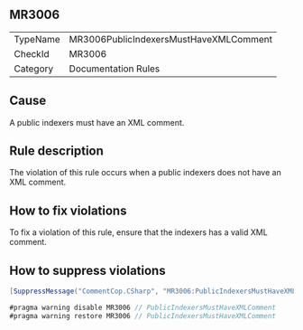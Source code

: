 ## MR3006

<table>
<tr>
  <td>TypeName</td>
  <td>MR3006PublicIndexersMustHaveXMLComment</td>
</tr>
<tr>
  <td>CheckId</td>
  <td>MR3006</td>
</tr>
<tr>
  <td>Category</td>
  <td>Documentation Rules</td>
</tr>
</table>

## Cause

A public indexers must have an XML comment.

## Rule description

The violation of this rule occurs when a public indexers does not have an XML comment.

## How to fix violations

To fix a violation of this rule, ensure that the indexers has a valid XML comment.

## How to suppress violations

```csharp
[SuppressMessage("CommentCop.CSharp", "MR3006:PublicIndexersMustHaveXMLComment", Justification = "Reviewed.")]
```

```csharp
#pragma warning disable MR3006 // PublicIndexersMustHaveXMLComment
#pragma warning restore MR3006 // PublicIndexersMustHaveXMLComment
```